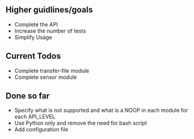 ## Higher guidlines/goals

* Complete the API
* Increase the number of tests
* Simplify Usage

## Current Todos

* Complete transfer-file module
* Complete sensor module

## Done so far

* Specify what is not supported and what is a NOOP in each module for each API_LEVEL
* Use Python only and remove the need for bash script
* Add configuration file